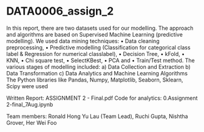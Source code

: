 # DATA0006_assign_2
In this report, there are two datasets used for our modelling. The approach and algorithms are based on
Supervised Machine Learning (predictive modelling).
We used data mining techniques:
• Data cleaning preprocessing,
• Predictive modelling (Classification for categorical class label & Regression for numerical classlabel),
• Decision Tree,
• kFold,
• KNN,
• Chi square test,
• SelectKBest,
• PCA and
• Train/Test method.
The various stages of modelling included:
a) Data Collection and Extraction
b) Data Transformation
c) Data Analytics and Machine Learning Algorithms
The Python libraries like Pandas, Numpy, Matplotlib, Seaborn, Sklearn, Scipy were used

Written Report: ASSIGNMENT 2 - Final.pdf
Code for analytics: 0.Assignment 2-final_7Aug.ipynb

Team members: Ronald Hong Yu Lau (Team Lead), Ruchi Gupta, Nishtha Grover, Her Wei Foo
